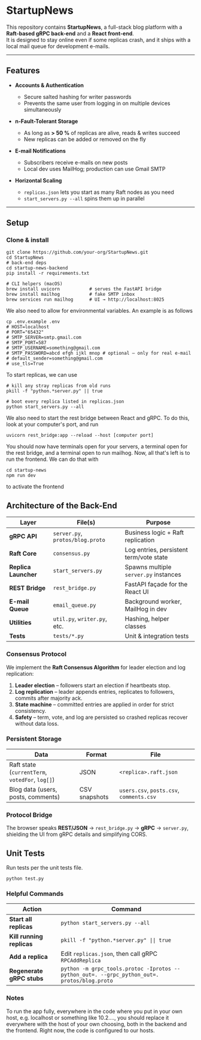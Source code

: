 # StartupNews

This repository contains **StartupNews**, a full-stack blog platform with a **Raft-based gRPC back-end** and a **React front-end**.  
It is designed to stay online even if some replicas crash, and it ships with a local mail queue for development e-mails.

---

## Features

- **Accounts & Authentication**

  - Secure salted hashing for writer passwords
  - Prevents the same user from logging in on multiple devices simultaneously

- **n-Fault-Tolerant Storage**

  - As long as **> 50 %** of replicas are alive, reads & writes succeed
  - New replicas can be added or removed on the fly

- **E-mail Notifications**

  - Subscribers receive e-mails on new posts
  - Local dev uses MailHog; production can use Gmail SMTP

- **Horizontal Scaling**
  - `replicas.json` lets you start as many Raft nodes as you need
  - `start_servers.py --all` spins them up in parallel

---

## Setup

### Clone & install

```
git clone https://github.com/your-org/StartupNews.git
cd StartupNews
# back-end deps
cd startup-news-backend
pip install -r requirements.txt

# CLI helpers (macOS)
brew install uvicorn           # serves the FastAPI bridge
brew install mailhog           # fake SMTP inbox
brew services run mailhog      # UI → http://localhost:8025

```

We also need to allow for environmental variables. An example is as follows

```
cp .env.example .env
# HOST=localhost
# PORT="65432"
# SMTP_SERVER=smtp.gmail.com
# SMTP_PORT=587
# SMTP_USERNAME=something@gmail.com
# SMTP_PASSWORD=abcd efgh ijkl mnop # optional – only for real e-mail
# default_sender=something@gmail.com
# use_tls=True
```

To start replicas, we can use

```
# kill any stray replicas from old runs
pkill -f "python.*server.py" || true

# boot every replica listed in replicas.json
python start_servers.py --all
```

We also need to start the rest bridge between React and gRPC. To do this, look at your computer's port, and run

```
uvicorn rest_bridge:app --reload --host [computer port]
```

You should now have terminals open for your servers, a terminal open for the rest bridge, and a terminal open to run mailhog. Now, all that's left is to run the frontend. We can do that with

```
cd startup-news
npm run dev
```

to activate the frontend

## Architecture of the Back-End

| Layer                | File(s)                          | Purpose                                 |
| -------------------- | -------------------------------- | --------------------------------------- |
| **gRPC API**         | `server.py`, `protos/blog.proto` | Business logic + Raft replication       |
| **Raft Core**        | `consensus.py`                   | Log entries, persistent term/vote state |
| **Replica Launcher** | `start_servers.py`               | Spawns multiple `server.py` instances   |
| **REST Bridge**      | `rest_bridge.py`                 | FastAPI façade for the React UI         |
| **E-mail Queue**     | `email_queue.py`                 | Background worker, MailHog in dev       |
| **Utilities**        | `util.py`, `writer.py`, etc.     | Hashing, helper classes                 |
| **Tests**            | `tests/*.py`                     | Unit & integration tests                |

### Consensus Protocol

We implement the **Raft Consensus Algorithm** for leader election and log replication:

1. **Leader election** – followers start an election if heartbeats stop.
2. **Log replication** – leader appends entries, replicates to followers, commits after majority ack.
3. **State machine** – committed entries are applied in order for strict consistency.
4. **Safety** – term, vote, and log are persisted so crashed replicas recover without data loss.

### Persistent Storage

| Data                                            | Format        | File                                     |
| ----------------------------------------------- | ------------- | ---------------------------------------- |
| Raft state (`currentTerm`, `votedFor`, `log[]`) | JSON          | `<replica>.raft.json`                    |
| Blog data (users, posts, comments)              | CSV snapshots | `users.csv`, `posts.csv`, `comments.csv` |

### Protocol Bridge

The browser speaks **REST/JSON** → `rest_bridge.py` → **gRPC** → `server.py`, shielding the UI from gRPC details and simplifying CORS.

## Unit Tests

Run tests per the unit tests file.

```
python test.py
```

### Helpful Commands

| Action                    | Command                                                                                     |
| ------------------------- | ------------------------------------------------------------------------------------------- |
| **Start all replicas**    | `python start_servers.py --all`                                                             |
| **Kill running replicas** | `pkill -f "python.*server.py" \|\| true`                                                    |
| **Add a replica**         | Edit `replicas.json`, then call gRPC `RPCAddReplica`                                        |
| **Regenerate gRPC stubs** | `python -m grpc_tools.protoc -Iprotos --python_out=. --grpc_python_out=. protos/blog.proto` |

### Notes

To run the app fully, everywhere in the code where you put in your own host, e.g. localhost or something like 10.2...., you should replace it everywhere with the host of your own choosing, both in the backend and the frontend. Right now, the code is configured to our hosts.
